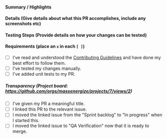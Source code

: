####  Summary / Highlights

#### Details (Give details about what this PR accomplishes, include any screenshots etc)

#### Testing Steps (Provide details on how your changes can be tested)

#### Requirements (place an `x` in each `[ ]`)
* [ ] I've read and understood the [Contributing Guidelines](/blob/main/.github/contributing.md) and have done my best effort to follow them.
* [ ] I've tested my changes manually.
* [ ] I've added unit tests to my PR.

##### Transparency (Project board: https://github.com/orgs/massenergize/projects/7/views/2)
* [ ] I've given my PR a meaningful title.
* [ ] I linked this PR to the relevant issue.
* [ ] I moved the linked issue from the "Sprint backlog" to "In progress" when I started this.
* [ ] I moved the linked issue to "QA Verification" now that it is ready to merge.
